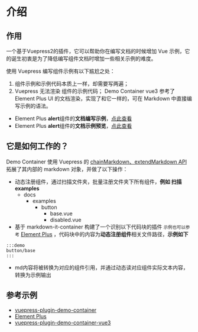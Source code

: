# 介绍

## 作用
一个基于Vuepress2的插件，它可以帮助你在编写文档的时候增加 Vue 示例，它的诞生初衷是为了降低编写组件文档时增加一些相关示例的难度。

使用 Vuepress 编写组件示例有以下尴尬之处：
1. 组件示例和示例代码本质上一样，却需要写两遍；
2. Vuepress 无法渲染  组件的示例代码；
Demo Container vue3 参考了 Element Plus UI 的文档渲染，实现了和它一样的，可在 Markdown 中直接编写示例的语法。
* Element Plus **alert**组件的**文档编写示例**，[点此查看](https://github.com/element-plus/element-plus/blob/dev/docs/en-US/component/alert.md)
* Element Plus **alert**组件的**文档示例预览**，[点此查看](https://element-plus.gitee.io/zh-CN/component/alert.html)

## 它是如何工作的？
Demo Container 使用 Vuepress 的 [chainMarkdown、extendMarkdown API](https://vuepress.vuejs.org/zh/plugin/option-api.html#extendmarkdown) 拓展了其内部的 markdown 对象，并做了以下操作：
- 动态注册组件，通过扫描文件夹，批量注册文件夹下所有组件，**例如 扫描examples**
    - docs
      - examples
        - button
          - base.vue
          - disabled.vue
- 基于 markdown-it-container 构建了一个识别以下代码块的插件  ``示例也可以参考`` [Element Plus](https://github.com/element-plus/element-plus/blob/dev/docs/en-US/component/alert.md) ，代码块中的内容为**动态注册组件**相关文件路径，**示例如下**
```
:::demo
button/base
:::
```

- md内容将被转换为对应的组件引用，并通过动态读对应组件实际文本内容，转换为示例输出


## 参考示例

- [vuepress-plugin-demo-container](https://github.com/calebman/vuepress-plugin-demo-container)
- [Element Plus ](https://element-plus.gitee.io/zh-CN/component/alert.html)
- [vuepress-plugin-demo-container-vue3](https://github.com/cjSound/vuepress-plugin-demo-container-vue3)